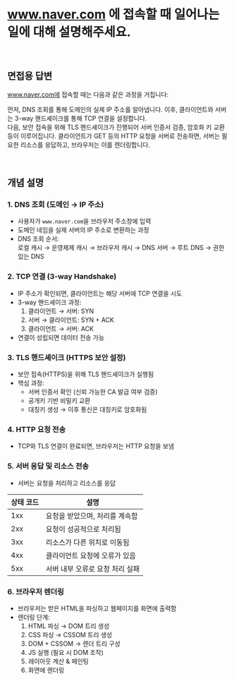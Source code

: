 # www.naver.com 에 접속할 때 일어나는 일에 대해 설명해주세요.

<br/>

## 면접용 답변
www.naver.com에 접속할 때는 다음과 같은 과정을 거칩니다:  

먼저, DNS 조회를 통해 도메인의 실제 IP 주소를 알아냅니다. 이후, 클라이언트와 서버는 3-way 핸드셰이크를 통해 TCP 연결을 설정합니다.  
다음, 보안 접속을 위해 TLS 핸드셰이크가 진행되어 서버 인증서 검증, 암호화 키 교환 등이 이루어집니다.
클라이언트가 GET 등의 HTTP 요청을 서버로 전송하면, 서버는 필요한 리소스를 응답하고, 브라우저는 이를 렌더링합니다.

<br/>

## 개념 설명
### 1. DNS 조회 (도메인 → IP 주소)

- 사용자가 `www.naver.com`을 브라우저 주소창에 입력
- 도메인 네임을 실제 서버의 IP 주소로 변환하는 과정
- DNS 조회 순서:  
  로컬 캐시 → 운영체제 캐시 → 브라우저 캐시 → DNS 서버 → 루트 DNS → 권한 있는 DNS

### 2. TCP 연결 (3-way Handshake)

- IP 주소가 확인되면, 클라이언트는 해당 서버에 TCP 연결을 시도
- 3-way 핸드셰이크 과정:
  1. 클라이언트 → 서버: SYN
  2. 서버 → 클라이언트: SYN + ACK
  3. 클라이언트 → 서버: ACK
- 연결이 성립되면 데이터 전송 가능

### 3. TLS 핸드셰이크 (HTTPS 보안 설정)

- 보안 접속(HTTPS)을 위해 TLS 핸드셰이크가 실행됨
- 핵심 과정:
  - 서버 인증서 확인 (신뢰 가능한 CA 발급 여부 검증)
  - 공개키 기반 비밀키 교환
  - 대칭키 생성 → 이후 통신은 대칭키로 암호화됨

### 4. HTTP 요청 전송

- TCP와 TLS 연결이 완료되면, 브라우저는 HTTP 요청을 보냄

### 5. 서버 응답 및 리소스 전송

- 서버는 요청을 처리하고 리소스를 응답

| 상태 코드     | 설명         |
|-----------|---------------------------------|
| 1xx       | 요청을 받았으며, 처리를 계속함       |
| 2xx       | 요청이 성공적으로 처리됨             |
| 3xx       | 리소스가 다른 위치로 이동됨          |
| 4xx       | 클라이언트 요청에 오류가 있음        |
| 5xx       | 서버 내부 오류로 요청 처리 실패      |


### 6. 브라우저 렌더링

- 브라우저는 받은 HTML을 파싱하고 웹페이지를 화면에 출력함
- 렌더링 단계:
  1. HTML 파싱 → DOM 트리 생성
  2. CSS 파싱 → CSSOM 트리 생성
  3. DOM + CSSOM → 렌더 트리 구성
  4. JS 실행 (필요 시 DOM 조작)
  5. 레이아웃 계산 & 페인팅
  6. 화면에 렌더링


